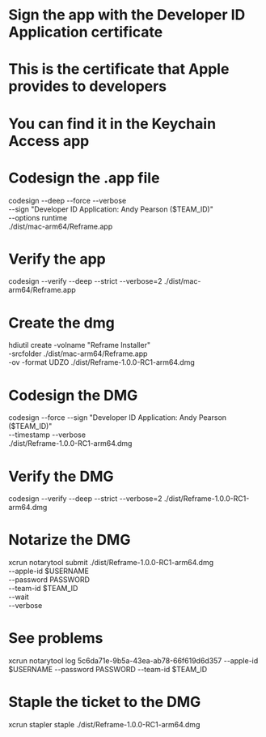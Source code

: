 

# Sign the app with the Developer ID Application certificate
# This is the certificate that Apple provides to developers
# You can find it in the Keychain Access app


# Codesign the .app file
codesign --deep --force --verbose \
  --sign "Developer ID Application: Andy Pearson ($TEAM_ID)" \
  --options runtime \
  ./dist/mac-arm64/Reframe.app

# Verify the app
codesign --verify --deep --strict --verbose=2 ./dist/mac-arm64/Reframe.app


# Create the dmg
hdiutil create -volname "Reframe Installer" \
  -srcfolder ./dist/mac-arm64/Reframe.app \
  -ov -format UDZO ./dist/Reframe-1.0.0-RC1-arm64.dmg

# Codesign the DMG
codesign --force --sign "Developer ID Application: Andy Pearson ($TEAM_ID)" \
  --timestamp --verbose \
  ./dist/Reframe-1.0.0-RC1-arm64.dmg

# Verify the DMG
codesign --verify --deep --strict --verbose=2 ./dist/Reframe-1.0.0-RC1-arm64.dmg


# Notarize the DMG
xcrun notarytool submit ./dist/Reframe-1.0.0-RC1-arm64.dmg \
  --apple-id $USERNAME \
  --password PASSWORD \
  --team-id $TEAM_ID \
  --wait \
  --verbose

# See problems
xcrun notarytool log 5c6da71e-9b5a-43ea-ab78-66f619d6d357 --apple-id $USERNAME --password PASSWORD --team-id $TEAM_ID

# Staple the ticket to the DMG
xcrun stapler staple ./dist/Reframe-1.0.0-RC1-arm64.dmg